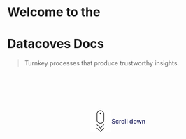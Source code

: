 # Welcome to the

# Datacoves Docs

> Turnkey processes that produce trustworthy insights.

<div style="display: flex; justify-content: center; align-items: center; margin-top: 100px; color: #00044A;">
    <img src="assets/scroll-down.png"> Scroll down
</div>
